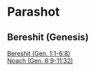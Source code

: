 # Parashot

## Bereshit (Genesis)
[Bereshit (Gen. 1:1-6:8)](../WeeklyParasha/01%20-%20Bereshit/README.md)<br>
[Noach (Gen. 6:9-11:32)](../WeeklyParasha/02%20-%20Noach/README.md)

